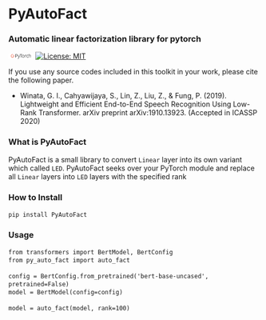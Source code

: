 # PyAutoFact
### Automatic linear factorization library for pytorch

<img src="img/pytorch-logo-dark.png" width="10%"> [![License: MIT](https://img.shields.io/badge/License-MIT-yellow.svg)](https://opensource.org/licenses/MIT) 

If you use any source codes included in this toolkit in your work, please cite the following paper.
- Winata, G. I., Cahyawijaya, S., Lin, Z., Liu, Z., & Fung, P. (2019). Lightweight and Efficient End-to-End Speech Recognition Using Low-Rank Transformer. arXiv preprint arXiv:1910.13923. (Accepted in ICASSP 2020)

### What is PyAutoFact
PyAutoFact is a small library to convert `Linear` layer into its own variant which called `LED`.
PyAutoFact seeks over your PyTorch module and replace all `Linear` layers into `LED` layers with the specified rank

### How to Install
```
pip install PyAutoFact
```

### Usage
```
from transformers import BertModel, BertConfig
from py_auto_fact import auto_fact

config = BertConfig.from_pretrained('bert-base-uncased', pretrained=False)
model = BertModel(config=config)

model = auto_fact(model, rank=100)
```
